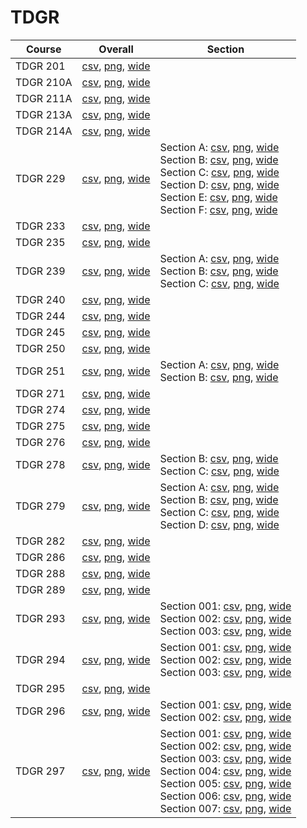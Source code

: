# TDGR

| Course | Overall | Section |
| ------ | ------- | ------- |
| TDGR 201 | [csv](https://github.com/UCSD-Historical-Enrollment-Data/2023Fall/blob/main/overall/TDGR%20201.csv), [png](https://raw.githubusercontent.com/UCSD-Historical-Enrollment-Data/2023Fall/main/plot_overall/TDGR%20201.png), [wide](https://raw.githubusercontent.com/UCSD-Historical-Enrollment-Data/2023Fall/main/plot_overall_wide/TDGR%20201.png) |  |
| TDGR 210A | [csv](https://github.com/UCSD-Historical-Enrollment-Data/2023Fall/blob/main/overall/TDGR%20210A.csv), [png](https://raw.githubusercontent.com/UCSD-Historical-Enrollment-Data/2023Fall/main/plot_overall/TDGR%20210A.png), [wide](https://raw.githubusercontent.com/UCSD-Historical-Enrollment-Data/2023Fall/main/plot_overall_wide/TDGR%20210A.png) |  |
| TDGR 211A | [csv](https://github.com/UCSD-Historical-Enrollment-Data/2023Fall/blob/main/overall/TDGR%20211A.csv), [png](https://raw.githubusercontent.com/UCSD-Historical-Enrollment-Data/2023Fall/main/plot_overall/TDGR%20211A.png), [wide](https://raw.githubusercontent.com/UCSD-Historical-Enrollment-Data/2023Fall/main/plot_overall_wide/TDGR%20211A.png) |  |
| TDGR 213A | [csv](https://github.com/UCSD-Historical-Enrollment-Data/2023Fall/blob/main/overall/TDGR%20213A.csv), [png](https://raw.githubusercontent.com/UCSD-Historical-Enrollment-Data/2023Fall/main/plot_overall/TDGR%20213A.png), [wide](https://raw.githubusercontent.com/UCSD-Historical-Enrollment-Data/2023Fall/main/plot_overall_wide/TDGR%20213A.png) |  |
| TDGR 214A | [csv](https://github.com/UCSD-Historical-Enrollment-Data/2023Fall/blob/main/overall/TDGR%20214A.csv), [png](https://raw.githubusercontent.com/UCSD-Historical-Enrollment-Data/2023Fall/main/plot_overall/TDGR%20214A.png), [wide](https://raw.githubusercontent.com/UCSD-Historical-Enrollment-Data/2023Fall/main/plot_overall_wide/TDGR%20214A.png) |  |
| TDGR 229 | [csv](https://github.com/UCSD-Historical-Enrollment-Data/2023Fall/blob/main/overall/TDGR%20229.csv), [png](https://raw.githubusercontent.com/UCSD-Historical-Enrollment-Data/2023Fall/main/plot_overall/TDGR%20229.png), [wide](https://raw.githubusercontent.com/UCSD-Historical-Enrollment-Data/2023Fall/main/plot_overall_wide/TDGR%20229.png) | Section A: [csv](https://github.com/UCSD-Historical-Enrollment-Data/2023Fall/blob/main/section/TDGR%20229_A.csv), [png](https://raw.githubusercontent.com/UCSD-Historical-Enrollment-Data/2023Fall/main/plot_section/TDGR%20229_A.png), [wide](https://raw.githubusercontent.com/UCSD-Historical-Enrollment-Data/2023Fall/main/plot_section_wide/TDGR%20229_A.png)<br>Section B: [csv](https://github.com/UCSD-Historical-Enrollment-Data/2023Fall/blob/main/section/TDGR%20229_B.csv), [png](https://raw.githubusercontent.com/UCSD-Historical-Enrollment-Data/2023Fall/main/plot_section/TDGR%20229_B.png), [wide](https://raw.githubusercontent.com/UCSD-Historical-Enrollment-Data/2023Fall/main/plot_section_wide/TDGR%20229_B.png)<br>Section C: [csv](https://github.com/UCSD-Historical-Enrollment-Data/2023Fall/blob/main/section/TDGR%20229_C.csv), [png](https://raw.githubusercontent.com/UCSD-Historical-Enrollment-Data/2023Fall/main/plot_section/TDGR%20229_C.png), [wide](https://raw.githubusercontent.com/UCSD-Historical-Enrollment-Data/2023Fall/main/plot_section_wide/TDGR%20229_C.png)<br>Section D: [csv](https://github.com/UCSD-Historical-Enrollment-Data/2023Fall/blob/main/section/TDGR%20229_D.csv), [png](https://raw.githubusercontent.com/UCSD-Historical-Enrollment-Data/2023Fall/main/plot_section/TDGR%20229_D.png), [wide](https://raw.githubusercontent.com/UCSD-Historical-Enrollment-Data/2023Fall/main/plot_section_wide/TDGR%20229_D.png)<br>Section E: [csv](https://github.com/UCSD-Historical-Enrollment-Data/2023Fall/blob/main/section/TDGR%20229_E.csv), [png](https://raw.githubusercontent.com/UCSD-Historical-Enrollment-Data/2023Fall/main/plot_section/TDGR%20229_E.png), [wide](https://raw.githubusercontent.com/UCSD-Historical-Enrollment-Data/2023Fall/main/plot_section_wide/TDGR%20229_E.png)<br>Section F: [csv](https://github.com/UCSD-Historical-Enrollment-Data/2023Fall/blob/main/section/TDGR%20229_F.csv), [png](https://raw.githubusercontent.com/UCSD-Historical-Enrollment-Data/2023Fall/main/plot_section/TDGR%20229_F.png), [wide](https://raw.githubusercontent.com/UCSD-Historical-Enrollment-Data/2023Fall/main/plot_section_wide/TDGR%20229_F.png) |
| TDGR 233 | [csv](https://github.com/UCSD-Historical-Enrollment-Data/2023Fall/blob/main/overall/TDGR%20233.csv), [png](https://raw.githubusercontent.com/UCSD-Historical-Enrollment-Data/2023Fall/main/plot_overall/TDGR%20233.png), [wide](https://raw.githubusercontent.com/UCSD-Historical-Enrollment-Data/2023Fall/main/plot_overall_wide/TDGR%20233.png) |  |
| TDGR 235 | [csv](https://github.com/UCSD-Historical-Enrollment-Data/2023Fall/blob/main/overall/TDGR%20235.csv), [png](https://raw.githubusercontent.com/UCSD-Historical-Enrollment-Data/2023Fall/main/plot_overall/TDGR%20235.png), [wide](https://raw.githubusercontent.com/UCSD-Historical-Enrollment-Data/2023Fall/main/plot_overall_wide/TDGR%20235.png) |  |
| TDGR 239 | [csv](https://github.com/UCSD-Historical-Enrollment-Data/2023Fall/blob/main/overall/TDGR%20239.csv), [png](https://raw.githubusercontent.com/UCSD-Historical-Enrollment-Data/2023Fall/main/plot_overall/TDGR%20239.png), [wide](https://raw.githubusercontent.com/UCSD-Historical-Enrollment-Data/2023Fall/main/plot_overall_wide/TDGR%20239.png) | Section A: [csv](https://github.com/UCSD-Historical-Enrollment-Data/2023Fall/blob/main/section/TDGR%20239_A.csv), [png](https://raw.githubusercontent.com/UCSD-Historical-Enrollment-Data/2023Fall/main/plot_section/TDGR%20239_A.png), [wide](https://raw.githubusercontent.com/UCSD-Historical-Enrollment-Data/2023Fall/main/plot_section_wide/TDGR%20239_A.png)<br>Section B: [csv](https://github.com/UCSD-Historical-Enrollment-Data/2023Fall/blob/main/section/TDGR%20239_B.csv), [png](https://raw.githubusercontent.com/UCSD-Historical-Enrollment-Data/2023Fall/main/plot_section/TDGR%20239_B.png), [wide](https://raw.githubusercontent.com/UCSD-Historical-Enrollment-Data/2023Fall/main/plot_section_wide/TDGR%20239_B.png)<br>Section C: [csv](https://github.com/UCSD-Historical-Enrollment-Data/2023Fall/blob/main/section/TDGR%20239_C.csv), [png](https://raw.githubusercontent.com/UCSD-Historical-Enrollment-Data/2023Fall/main/plot_section/TDGR%20239_C.png), [wide](https://raw.githubusercontent.com/UCSD-Historical-Enrollment-Data/2023Fall/main/plot_section_wide/TDGR%20239_C.png) |
| TDGR 240 | [csv](https://github.com/UCSD-Historical-Enrollment-Data/2023Fall/blob/main/overall/TDGR%20240.csv), [png](https://raw.githubusercontent.com/UCSD-Historical-Enrollment-Data/2023Fall/main/plot_overall/TDGR%20240.png), [wide](https://raw.githubusercontent.com/UCSD-Historical-Enrollment-Data/2023Fall/main/plot_overall_wide/TDGR%20240.png) |  |
| TDGR 244 | [csv](https://github.com/UCSD-Historical-Enrollment-Data/2023Fall/blob/main/overall/TDGR%20244.csv), [png](https://raw.githubusercontent.com/UCSD-Historical-Enrollment-Data/2023Fall/main/plot_overall/TDGR%20244.png), [wide](https://raw.githubusercontent.com/UCSD-Historical-Enrollment-Data/2023Fall/main/plot_overall_wide/TDGR%20244.png) |  |
| TDGR 245 | [csv](https://github.com/UCSD-Historical-Enrollment-Data/2023Fall/blob/main/overall/TDGR%20245.csv), [png](https://raw.githubusercontent.com/UCSD-Historical-Enrollment-Data/2023Fall/main/plot_overall/TDGR%20245.png), [wide](https://raw.githubusercontent.com/UCSD-Historical-Enrollment-Data/2023Fall/main/plot_overall_wide/TDGR%20245.png) |  |
| TDGR 250 | [csv](https://github.com/UCSD-Historical-Enrollment-Data/2023Fall/blob/main/overall/TDGR%20250.csv), [png](https://raw.githubusercontent.com/UCSD-Historical-Enrollment-Data/2023Fall/main/plot_overall/TDGR%20250.png), [wide](https://raw.githubusercontent.com/UCSD-Historical-Enrollment-Data/2023Fall/main/plot_overall_wide/TDGR%20250.png) |  |
| TDGR 251 | [csv](https://github.com/UCSD-Historical-Enrollment-Data/2023Fall/blob/main/overall/TDGR%20251.csv), [png](https://raw.githubusercontent.com/UCSD-Historical-Enrollment-Data/2023Fall/main/plot_overall/TDGR%20251.png), [wide](https://raw.githubusercontent.com/UCSD-Historical-Enrollment-Data/2023Fall/main/plot_overall_wide/TDGR%20251.png) | Section A: [csv](https://github.com/UCSD-Historical-Enrollment-Data/2023Fall/blob/main/section/TDGR%20251_A.csv), [png](https://raw.githubusercontent.com/UCSD-Historical-Enrollment-Data/2023Fall/main/plot_section/TDGR%20251_A.png), [wide](https://raw.githubusercontent.com/UCSD-Historical-Enrollment-Data/2023Fall/main/plot_section_wide/TDGR%20251_A.png)<br>Section B: [csv](https://github.com/UCSD-Historical-Enrollment-Data/2023Fall/blob/main/section/TDGR%20251_B.csv), [png](https://raw.githubusercontent.com/UCSD-Historical-Enrollment-Data/2023Fall/main/plot_section/TDGR%20251_B.png), [wide](https://raw.githubusercontent.com/UCSD-Historical-Enrollment-Data/2023Fall/main/plot_section_wide/TDGR%20251_B.png) |
| TDGR 271 | [csv](https://github.com/UCSD-Historical-Enrollment-Data/2023Fall/blob/main/overall/TDGR%20271.csv), [png](https://raw.githubusercontent.com/UCSD-Historical-Enrollment-Data/2023Fall/main/plot_overall/TDGR%20271.png), [wide](https://raw.githubusercontent.com/UCSD-Historical-Enrollment-Data/2023Fall/main/plot_overall_wide/TDGR%20271.png) |  |
| TDGR 274 | [csv](https://github.com/UCSD-Historical-Enrollment-Data/2023Fall/blob/main/overall/TDGR%20274.csv), [png](https://raw.githubusercontent.com/UCSD-Historical-Enrollment-Data/2023Fall/main/plot_overall/TDGR%20274.png), [wide](https://raw.githubusercontent.com/UCSD-Historical-Enrollment-Data/2023Fall/main/plot_overall_wide/TDGR%20274.png) |  |
| TDGR 275 | [csv](https://github.com/UCSD-Historical-Enrollment-Data/2023Fall/blob/main/overall/TDGR%20275.csv), [png](https://raw.githubusercontent.com/UCSD-Historical-Enrollment-Data/2023Fall/main/plot_overall/TDGR%20275.png), [wide](https://raw.githubusercontent.com/UCSD-Historical-Enrollment-Data/2023Fall/main/plot_overall_wide/TDGR%20275.png) |  |
| TDGR 276 | [csv](https://github.com/UCSD-Historical-Enrollment-Data/2023Fall/blob/main/overall/TDGR%20276.csv), [png](https://raw.githubusercontent.com/UCSD-Historical-Enrollment-Data/2023Fall/main/plot_overall/TDGR%20276.png), [wide](https://raw.githubusercontent.com/UCSD-Historical-Enrollment-Data/2023Fall/main/plot_overall_wide/TDGR%20276.png) |  |
| TDGR 278 | [csv](https://github.com/UCSD-Historical-Enrollment-Data/2023Fall/blob/main/overall/TDGR%20278.csv), [png](https://raw.githubusercontent.com/UCSD-Historical-Enrollment-Data/2023Fall/main/plot_overall/TDGR%20278.png), [wide](https://raw.githubusercontent.com/UCSD-Historical-Enrollment-Data/2023Fall/main/plot_overall_wide/TDGR%20278.png) | Section B: [csv](https://github.com/UCSD-Historical-Enrollment-Data/2023Fall/blob/main/section/TDGR%20278_B.csv), [png](https://raw.githubusercontent.com/UCSD-Historical-Enrollment-Data/2023Fall/main/plot_section/TDGR%20278_B.png), [wide](https://raw.githubusercontent.com/UCSD-Historical-Enrollment-Data/2023Fall/main/plot_section_wide/TDGR%20278_B.png)<br>Section C: [csv](https://github.com/UCSD-Historical-Enrollment-Data/2023Fall/blob/main/section/TDGR%20278_C.csv), [png](https://raw.githubusercontent.com/UCSD-Historical-Enrollment-Data/2023Fall/main/plot_section/TDGR%20278_C.png), [wide](https://raw.githubusercontent.com/UCSD-Historical-Enrollment-Data/2023Fall/main/plot_section_wide/TDGR%20278_C.png) |
| TDGR 279 | [csv](https://github.com/UCSD-Historical-Enrollment-Data/2023Fall/blob/main/overall/TDGR%20279.csv), [png](https://raw.githubusercontent.com/UCSD-Historical-Enrollment-Data/2023Fall/main/plot_overall/TDGR%20279.png), [wide](https://raw.githubusercontent.com/UCSD-Historical-Enrollment-Data/2023Fall/main/plot_overall_wide/TDGR%20279.png) | Section A: [csv](https://github.com/UCSD-Historical-Enrollment-Data/2023Fall/blob/main/section/TDGR%20279_A.csv), [png](https://raw.githubusercontent.com/UCSD-Historical-Enrollment-Data/2023Fall/main/plot_section/TDGR%20279_A.png), [wide](https://raw.githubusercontent.com/UCSD-Historical-Enrollment-Data/2023Fall/main/plot_section_wide/TDGR%20279_A.png)<br>Section B: [csv](https://github.com/UCSD-Historical-Enrollment-Data/2023Fall/blob/main/section/TDGR%20279_B.csv), [png](https://raw.githubusercontent.com/UCSD-Historical-Enrollment-Data/2023Fall/main/plot_section/TDGR%20279_B.png), [wide](https://raw.githubusercontent.com/UCSD-Historical-Enrollment-Data/2023Fall/main/plot_section_wide/TDGR%20279_B.png)<br>Section C: [csv](https://github.com/UCSD-Historical-Enrollment-Data/2023Fall/blob/main/section/TDGR%20279_C.csv), [png](https://raw.githubusercontent.com/UCSD-Historical-Enrollment-Data/2023Fall/main/plot_section/TDGR%20279_C.png), [wide](https://raw.githubusercontent.com/UCSD-Historical-Enrollment-Data/2023Fall/main/plot_section_wide/TDGR%20279_C.png)<br>Section D: [csv](https://github.com/UCSD-Historical-Enrollment-Data/2023Fall/blob/main/section/TDGR%20279_D.csv), [png](https://raw.githubusercontent.com/UCSD-Historical-Enrollment-Data/2023Fall/main/plot_section/TDGR%20279_D.png), [wide](https://raw.githubusercontent.com/UCSD-Historical-Enrollment-Data/2023Fall/main/plot_section_wide/TDGR%20279_D.png) |
| TDGR 282 | [csv](https://github.com/UCSD-Historical-Enrollment-Data/2023Fall/blob/main/overall/TDGR%20282.csv), [png](https://raw.githubusercontent.com/UCSD-Historical-Enrollment-Data/2023Fall/main/plot_overall/TDGR%20282.png), [wide](https://raw.githubusercontent.com/UCSD-Historical-Enrollment-Data/2023Fall/main/plot_overall_wide/TDGR%20282.png) |  |
| TDGR 286 | [csv](https://github.com/UCSD-Historical-Enrollment-Data/2023Fall/blob/main/overall/TDGR%20286.csv), [png](https://raw.githubusercontent.com/UCSD-Historical-Enrollment-Data/2023Fall/main/plot_overall/TDGR%20286.png), [wide](https://raw.githubusercontent.com/UCSD-Historical-Enrollment-Data/2023Fall/main/plot_overall_wide/TDGR%20286.png) |  |
| TDGR 288 | [csv](https://github.com/UCSD-Historical-Enrollment-Data/2023Fall/blob/main/overall/TDGR%20288.csv), [png](https://raw.githubusercontent.com/UCSD-Historical-Enrollment-Data/2023Fall/main/plot_overall/TDGR%20288.png), [wide](https://raw.githubusercontent.com/UCSD-Historical-Enrollment-Data/2023Fall/main/plot_overall_wide/TDGR%20288.png) |  |
| TDGR 289 | [csv](https://github.com/UCSD-Historical-Enrollment-Data/2023Fall/blob/main/overall/TDGR%20289.csv), [png](https://raw.githubusercontent.com/UCSD-Historical-Enrollment-Data/2023Fall/main/plot_overall/TDGR%20289.png), [wide](https://raw.githubusercontent.com/UCSD-Historical-Enrollment-Data/2023Fall/main/plot_overall_wide/TDGR%20289.png) |  |
| TDGR 293 | [csv](https://github.com/UCSD-Historical-Enrollment-Data/2023Fall/blob/main/overall/TDGR%20293.csv), [png](https://raw.githubusercontent.com/UCSD-Historical-Enrollment-Data/2023Fall/main/plot_overall/TDGR%20293.png), [wide](https://raw.githubusercontent.com/UCSD-Historical-Enrollment-Data/2023Fall/main/plot_overall_wide/TDGR%20293.png) | Section 001: [csv](https://github.com/UCSD-Historical-Enrollment-Data/2023Fall/blob/main/section/TDGR%20293_001.csv), [png](https://raw.githubusercontent.com/UCSD-Historical-Enrollment-Data/2023Fall/main/plot_section/TDGR%20293_001.png), [wide](https://raw.githubusercontent.com/UCSD-Historical-Enrollment-Data/2023Fall/main/plot_section_wide/TDGR%20293_001.png)<br>Section 002: [csv](https://github.com/UCSD-Historical-Enrollment-Data/2023Fall/blob/main/section/TDGR%20293_002.csv), [png](https://raw.githubusercontent.com/UCSD-Historical-Enrollment-Data/2023Fall/main/plot_section/TDGR%20293_002.png), [wide](https://raw.githubusercontent.com/UCSD-Historical-Enrollment-Data/2023Fall/main/plot_section_wide/TDGR%20293_002.png)<br>Section 003: [csv](https://github.com/UCSD-Historical-Enrollment-Data/2023Fall/blob/main/section/TDGR%20293_003.csv), [png](https://raw.githubusercontent.com/UCSD-Historical-Enrollment-Data/2023Fall/main/plot_section/TDGR%20293_003.png), [wide](https://raw.githubusercontent.com/UCSD-Historical-Enrollment-Data/2023Fall/main/plot_section_wide/TDGR%20293_003.png) |
| TDGR 294 | [csv](https://github.com/UCSD-Historical-Enrollment-Data/2023Fall/blob/main/overall/TDGR%20294.csv), [png](https://raw.githubusercontent.com/UCSD-Historical-Enrollment-Data/2023Fall/main/plot_overall/TDGR%20294.png), [wide](https://raw.githubusercontent.com/UCSD-Historical-Enrollment-Data/2023Fall/main/plot_overall_wide/TDGR%20294.png) | Section 001: [csv](https://github.com/UCSD-Historical-Enrollment-Data/2023Fall/blob/main/section/TDGR%20294_001.csv), [png](https://raw.githubusercontent.com/UCSD-Historical-Enrollment-Data/2023Fall/main/plot_section/TDGR%20294_001.png), [wide](https://raw.githubusercontent.com/UCSD-Historical-Enrollment-Data/2023Fall/main/plot_section_wide/TDGR%20294_001.png)<br>Section 002: [csv](https://github.com/UCSD-Historical-Enrollment-Data/2023Fall/blob/main/section/TDGR%20294_002.csv), [png](https://raw.githubusercontent.com/UCSD-Historical-Enrollment-Data/2023Fall/main/plot_section/TDGR%20294_002.png), [wide](https://raw.githubusercontent.com/UCSD-Historical-Enrollment-Data/2023Fall/main/plot_section_wide/TDGR%20294_002.png)<br>Section 003: [csv](https://github.com/UCSD-Historical-Enrollment-Data/2023Fall/blob/main/section/TDGR%20294_003.csv), [png](https://raw.githubusercontent.com/UCSD-Historical-Enrollment-Data/2023Fall/main/plot_section/TDGR%20294_003.png), [wide](https://raw.githubusercontent.com/UCSD-Historical-Enrollment-Data/2023Fall/main/plot_section_wide/TDGR%20294_003.png) |
| TDGR 295 | [csv](https://github.com/UCSD-Historical-Enrollment-Data/2023Fall/blob/main/overall/TDGR%20295.csv), [png](https://raw.githubusercontent.com/UCSD-Historical-Enrollment-Data/2023Fall/main/plot_overall/TDGR%20295.png), [wide](https://raw.githubusercontent.com/UCSD-Historical-Enrollment-Data/2023Fall/main/plot_overall_wide/TDGR%20295.png) |  |
| TDGR 296 | [csv](https://github.com/UCSD-Historical-Enrollment-Data/2023Fall/blob/main/overall/TDGR%20296.csv), [png](https://raw.githubusercontent.com/UCSD-Historical-Enrollment-Data/2023Fall/main/plot_overall/TDGR%20296.png), [wide](https://raw.githubusercontent.com/UCSD-Historical-Enrollment-Data/2023Fall/main/plot_overall_wide/TDGR%20296.png) | Section 001: [csv](https://github.com/UCSD-Historical-Enrollment-Data/2023Fall/blob/main/section/TDGR%20296_001.csv), [png](https://raw.githubusercontent.com/UCSD-Historical-Enrollment-Data/2023Fall/main/plot_section/TDGR%20296_001.png), [wide](https://raw.githubusercontent.com/UCSD-Historical-Enrollment-Data/2023Fall/main/plot_section_wide/TDGR%20296_001.png)<br>Section 002: [csv](https://github.com/UCSD-Historical-Enrollment-Data/2023Fall/blob/main/section/TDGR%20296_002.csv), [png](https://raw.githubusercontent.com/UCSD-Historical-Enrollment-Data/2023Fall/main/plot_section/TDGR%20296_002.png), [wide](https://raw.githubusercontent.com/UCSD-Historical-Enrollment-Data/2023Fall/main/plot_section_wide/TDGR%20296_002.png) |
| TDGR 297 | [csv](https://github.com/UCSD-Historical-Enrollment-Data/2023Fall/blob/main/overall/TDGR%20297.csv), [png](https://raw.githubusercontent.com/UCSD-Historical-Enrollment-Data/2023Fall/main/plot_overall/TDGR%20297.png), [wide](https://raw.githubusercontent.com/UCSD-Historical-Enrollment-Data/2023Fall/main/plot_overall_wide/TDGR%20297.png) | Section 001: [csv](https://github.com/UCSD-Historical-Enrollment-Data/2023Fall/blob/main/section/TDGR%20297_001.csv), [png](https://raw.githubusercontent.com/UCSD-Historical-Enrollment-Data/2023Fall/main/plot_section/TDGR%20297_001.png), [wide](https://raw.githubusercontent.com/UCSD-Historical-Enrollment-Data/2023Fall/main/plot_section_wide/TDGR%20297_001.png)<br>Section 002: [csv](https://github.com/UCSD-Historical-Enrollment-Data/2023Fall/blob/main/section/TDGR%20297_002.csv), [png](https://raw.githubusercontent.com/UCSD-Historical-Enrollment-Data/2023Fall/main/plot_section/TDGR%20297_002.png), [wide](https://raw.githubusercontent.com/UCSD-Historical-Enrollment-Data/2023Fall/main/plot_section_wide/TDGR%20297_002.png)<br>Section 003: [csv](https://github.com/UCSD-Historical-Enrollment-Data/2023Fall/blob/main/section/TDGR%20297_003.csv), [png](https://raw.githubusercontent.com/UCSD-Historical-Enrollment-Data/2023Fall/main/plot_section/TDGR%20297_003.png), [wide](https://raw.githubusercontent.com/UCSD-Historical-Enrollment-Data/2023Fall/main/plot_section_wide/TDGR%20297_003.png)<br>Section 004: [csv](https://github.com/UCSD-Historical-Enrollment-Data/2023Fall/blob/main/section/TDGR%20297_004.csv), [png](https://raw.githubusercontent.com/UCSD-Historical-Enrollment-Data/2023Fall/main/plot_section/TDGR%20297_004.png), [wide](https://raw.githubusercontent.com/UCSD-Historical-Enrollment-Data/2023Fall/main/plot_section_wide/TDGR%20297_004.png)<br>Section 005: [csv](https://github.com/UCSD-Historical-Enrollment-Data/2023Fall/blob/main/section/TDGR%20297_005.csv), [png](https://raw.githubusercontent.com/UCSD-Historical-Enrollment-Data/2023Fall/main/plot_section/TDGR%20297_005.png), [wide](https://raw.githubusercontent.com/UCSD-Historical-Enrollment-Data/2023Fall/main/plot_section_wide/TDGR%20297_005.png)<br>Section 006: [csv](https://github.com/UCSD-Historical-Enrollment-Data/2023Fall/blob/main/section/TDGR%20297_006.csv), [png](https://raw.githubusercontent.com/UCSD-Historical-Enrollment-Data/2023Fall/main/plot_section/TDGR%20297_006.png), [wide](https://raw.githubusercontent.com/UCSD-Historical-Enrollment-Data/2023Fall/main/plot_section_wide/TDGR%20297_006.png)<br>Section 007: [csv](https://github.com/UCSD-Historical-Enrollment-Data/2023Fall/blob/main/section/TDGR%20297_007.csv), [png](https://raw.githubusercontent.com/UCSD-Historical-Enrollment-Data/2023Fall/main/plot_section/TDGR%20297_007.png), [wide](https://raw.githubusercontent.com/UCSD-Historical-Enrollment-Data/2023Fall/main/plot_section_wide/TDGR%20297_007.png) |
